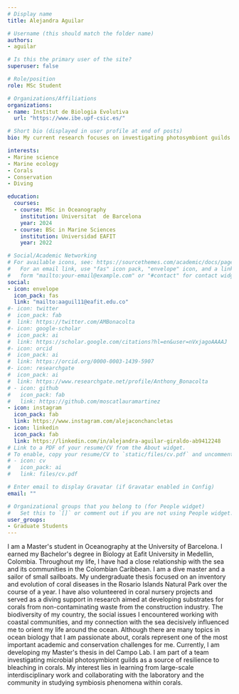 ```yaml
---
# Display name
title: Alejandra Aguilar

# Username (this should match the folder name)
authors:
- aguilar

# Is this the primary user of the site?
superuser: false

# Role/position
role: MSc Student

# Organizations/Affiliations
organizations:
- name: Institut de Biologia Evolutiva
  url: "https://www.ibe.upf-csic.es/"

# Short bio (displayed in user profile at end of posts)
bio: My current research focuses on investigating photosymbiont guilds in corals.

interests:
- Marine science
- Marine ecology
- Corals
- Conservation
- Diving

education:
  courses:
  - course: MSc in Oceanography
    institution: Universitat  de Barcelona
    year: 2024
  - course: BSc in Marine Sciences
    institution: Universidad EAFIT
    year: 2022

# Social/Academic Networking
# For available icons, see: https://sourcethemes.com/academic/docs/page-builder/#icons
#   For an email link, use "fas" icon pack, "envelope" icon, and a link in the
#   form "mailto:your-email@example.com" or "#contact" for contact widget.
social:
- icon: envelope
  icon_pack: fas
  link: "mailto:aaguil11@eafit.edu.co"
#- icon: twitter
#  icon_pack: fab
#  link: https://twitter.com/AMBonacolta
#- icon: google-scholar
#  icon_pack: ai
#  link: https://scholar.google.com/citations?hl=en&user=nVxjagoAAAAJ
#- icon: orcid
#  icon_pack: ai
#  link: https://orcid.org/0000-0003-1439-5907
#- icon: researchgate
#  icon_pack: ai
#  link: https://www.researchgate.net/profile/Anthony_Bonacolta
# - icon: github
#   icon_pack: fab
#   link: https://github.com/moscatlauramartinez
- icon: instagram
  icon_pack: fab
  link: https://www.instagram.com/alejaconchancletas
- icon: linkedin
  icon_pack: fab
  link: https://linkedin.com/in/alejandra-aguilar-giraldo-ab9412248
# Link to a PDF of your resume/CV from the About widget.
# To enable, copy your resume/CV to `static/files/cv.pdf` and uncomment the lines below.
# - icon: cv
#   icon_pack: ai
#   link: files/cv.pdf

# Enter email to display Gravatar (if Gravatar enabled in Config)
email: ""

# Organizational groups that you belong to (for People widget)
#   Set this to `[]` or comment out if you are not using People widget.
user_groups:
- Graduate Students
---
```


I am a Master's student in Oceanography at the University of Barcelona. I earned my Bachelor's degree in Biology at Eafit University in Medellin, Colombia. Throughout my life, I have had a close relationship with the sea and its communities in the Colombian Caribbean. I am a dive master and a sailor of small sailboats. My undergraduate thesis focused on an inventory and evolution of coral diseases in the Rosario Islands Natural Park over the course of a year. I have also volunteered in coral nursery projects and served as a diving support in research aimed at developing substrates for corals from non-contaminating waste from the construction industry. The biodiversity of my country, the social issues I encountered working with coastal communities, and my connection with the sea decisively influenced me to orient my life around the ocean. Although there are many topics in ocean biology that I am passionate about, corals represent one of the most important academic and conservation challenges for me. Currently, I am developing my Master's thesis in del Campo Lab. I am part of a team investigating microbial photosymbiont guilds as a source of resilience to bleaching in corals. My interest lies in learning from large-scale interdisciplinary work and collaborating with the laboratory and the community in studying symbiosis phenomena within corals.
